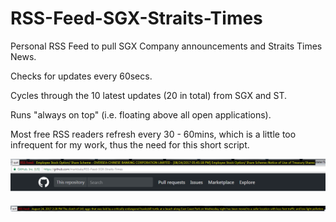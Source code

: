 # RSS-Feed-SGX-Straits-Times
Personal RSS Feed to pull SGX Company announcements and Straits Times News.

Checks for updates every 60secs.

Cycles through the 10 latest updates (20 in total) from SGX and ST.

Runs "always on top" (i.e. floating above all open applications).

Most free RSS readers refresh every 30 - 60mins, which is a little too infrequent for my work, thus the need for this short script.

![alt text](https://github.com/markbala/RSS-Feed-SGX-Straits-Times/blob/master/Capture.png)

![alt text](https://github.com/markbala/RSS-Feed-SGX-Straits-Times/blob/master/Capture2.png)
